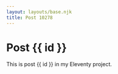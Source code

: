 ```yaml
---
layout: layouts/base.njk
title: Post 10278
---
```


# Post {{ id }}

This is post {{ id }} in my Eleventy project.

